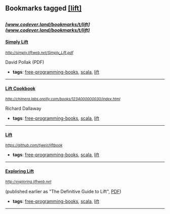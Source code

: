 ## Bookmarks tagged [[lift]](https://www.codever.land/search?q=[lift])

_<sup><sup>[www.codever.land/bookmarks/t/lift](www.codever.land/bookmarks/t/lift)</sup></sup>_
---
#### [Simply Lift](http://simply.liftweb.net/Simply_Lift.pdf)
_<sup>http://simply.liftweb.net/Simply_Lift.pdf</sup>_

David Pollak (PDF)
* **tags**: [free-programming-books](../tagged/free-programming-books.md), [scala](../tagged/scala.md), [lift](../tagged/lift.md)
---
#### [Lift Cookbook](http://chimera.labs.oreilly.com/books/1234000000030/index.html)
_<sup>http://chimera.labs.oreilly.com/books/1234000000030/index.html</sup>_

Richard Dallaway
* **tags**: [free-programming-books](../tagged/free-programming-books.md), [scala](../tagged/scala.md), [lift](../tagged/lift.md)
---
#### [Lift](https://github.com/tjweir/liftbook)
_<sup>https://github.com/tjweir/liftbook</sup>_

* **tags**: [free-programming-books](../tagged/free-programming-books.md), [scala](../tagged/scala.md), [lift](../tagged/lift.md)
---
#### [Exploring Lift](http://exploring.liftweb.net)
_<sup>http://exploring.liftweb.net</sup>_

(published earlier as "The Definitive Guide to Lift", [PDF](http://groups.google.com/group/the-lift-book))
* **tags**: [free-programming-books](../tagged/free-programming-books.md), [scala](../tagged/scala.md), [lift](../tagged/lift.md)
---
